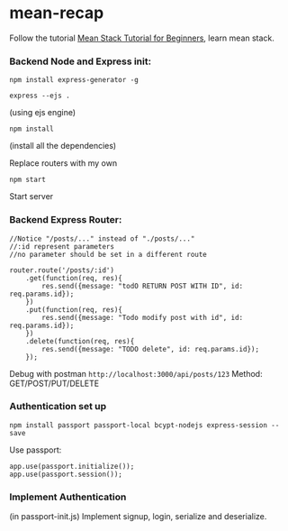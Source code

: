 # mean-recap
Follow the tutorial [Mean Stack Tutorial for Beginners](https://github.com/hwz/chirp), learn mean stack.

### Backend Node and Express init:
```
npm install express-generator -g
```
```
express --ejs . 
```
(using ejs engine)
```
npm install
```
(install all the dependencies)

Replace routers with my own
```
npm start
```
Start server

### Backend Express Router:
```
//Notice "/posts/..." instead of "./posts/..."
//:id represent parameters
//no parameter should be set in a different route

router.route('/posts/:id')
    .get(function(req, res){
        res.send({message: "todO RETURN POST WITH ID", id: req.params.id});
    })
    .put(function(req, res){
        res.send({message: "Todo modify post with id", id: req.params.id});
    })
    .delete(function(req, res){
        res.send({message: "TODO delete", id: req.params.id});
    });
```
Debug with postman
`http://localhost:3000/api/posts/123`  Method: GET/POST/PUT/DELETE

### Authentication set up
```
npm install passport passport-local bcypt-nodejs express-session --save 
```

Use passport: 
```
app.use(passport.initialize());
app.use(passport.session());
```

### Implement Authentication
(in passport-init.js)
Implement signup, login, serialize and deserialize.
